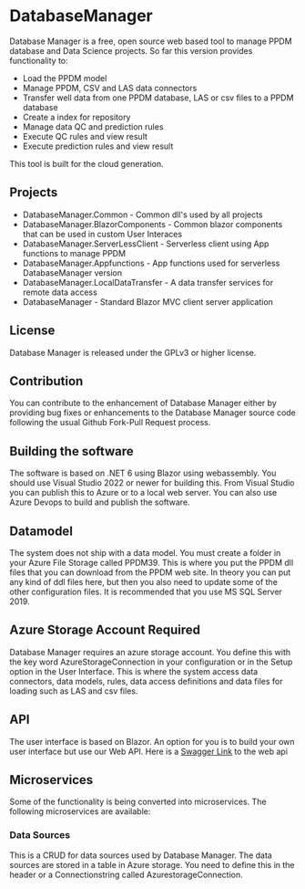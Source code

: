 # DatabaseManager

Database Manager is a free, open source web based tool to manage 
PPDM database and Data Science projects. So far this version provides functionality to:
* Load the PPDM model
* Manage PPDM, CSV and LAS data connectors
* Transfer well data from one PPDM database, LAS or csv files to a PPDM database 
* Create a index for repository
* Manage data QC and prediction rules
* Execute QC rules and view result
* Execute prediction rules and view result

This tool is built for the cloud generation.

## Projects
* DatabaseManager.Common - Common dll's used by all projects 
* DatabaseManager.BlazorComponents - Common blazor components that can be used in custom User Interaces
* DatabaseManager.ServerLessClient - Serverless client using App functions to manage PPDM
* DatabaseManager.Appfunctions - App functions used for serverless DatabaseManager version
* DatabaseManager.LocalDataTransfer - A data transfer services for remote data access
* DatabaseManager - Standard Blazor MVC client server application

## License 
Database Manager is released under the GPLv3 or higher license.

## Contribution 
You can contribute to the enhancement of Database Manager either by providing 
bug fixes or enhancements to the Database Manager source code following the 
usual Github Fork-Pull Request process.

## Building the software
The software is based on .NET 6 using Blazor using webassembly. You should use
Visual Studio 2022 or newer for building this. From Visual Studio you can publish this to Azure or to a local web server. You can also use Azure Devops to build and publish the software.

## Datamodel
The system does not ship with a data model. You must create a folder in your Azure File Storage called PPDM39. This is where you put the PPDM dll files that
you can download from the PPDM web site. In theory you can put any kind of ddl files here, but then you also need to update some of the other configuration
files. It is recommended that you use MS SQL Server 2019.

## Azure Storage Account Required
Database Manager requires an azure storage account. You define this with the key word AzureStorageConnection in your configuration or in the Setup option in the User Interface. This is where the system access data connectors, data models, rules, data access definitions and data files for loading such as LAS and csv files.

## API
The user interface is based on Blazor. An option for you is to build your own user interface but use our Web API. Here is a [Swagger Link](https://petrodataonline.azurewebsites.net/swagger) to the web api 

## Microservices
Some of the functionality is being converted into microservices. The following microservices are available:

### Data Sources
This is a CRUD for data sources used by Database Manager. The data sources are stored in a table in Azure storage. You need to define this in the header or a Connectionstring called AzurestorageConnection.
